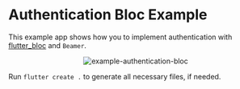 # Authentication Bloc Example

This example app shows how you to implement authentication with [flutter_bloc](https://pub.dev/packages/flutter_bloc) and `Beamer`.

<p align="center">
<img src="https://raw.githubusercontent.com/slovnicki/beamer/master/examples/authentication_bloc/example-authentication-bloc.gif" alt="example-authentication-bloc">

Run `flutter create .` to generate all necessary files, if needed.